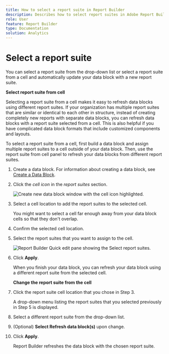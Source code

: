 ```yaml
---
title: How to select a report suite in Report Builder
description: Describes how to select report suites in Adobe Report Builder
role: User
feature: Report Builder
type: Documentation
solution: Analytics
---
```

# Select a report suite

You can select a report suite from the drop-down list or select a report suite from a cell and automatically update your data block with a new report suite.

**Select report suite from cell**

Selecting a report suite from a cell makes it easy to refresh data blocks using different report suites. If your organization has multiple report suites that are similar or identical to each other in structure, instead of creating completely new reports with separate data blocks, you can refresh data blocks with a report suite selected from a cell. This is also helpful if you have complicated data block formats that include customized components and layouts.

To select a report suite from a cell, first build a data block and assign multiple report suites to a cell outside of your data block. Then, use the report suite from cell panel to refresh your data blocks from different report suites.

1. Create a data block.
   For information about creating a data block, see [Create a Data Block](/help/report-builder/create-a-data-block.md).

1. Click the *cell icon* in the *report suites* section.

   ![Create new data block window with the cell icon highlighted.](/help/report-builder/assets/cell-icon.png)

1. Select a cell location to add the report suites to the selected cell.

   You might want to select a cell far enough away from your data block cells so that they don't overlap.

1. Confirm the selected cell location.

1. Select the report suites that you want to assign to the cell.

   ![Report Builder Quick edit pane showing the Select report suites.](/help/report-builder/assets/select-data-view.png)

1. Click **Apply**.

   When you finish your data block, you can refresh your data block using a different report suite from the selected cell.

   **Change the report suite from the cell**

1. Click the report suite cell location that you chose in Step 3.

   A drop-down menu listing the report suites that you selected previously in Step 5 is displayed.

1. Select a different report suite from the drop-down list.

1. (Optional) **Select Refresh data block(s)** upon change.

1. Click **Apply**.

   Report Builder refreshes the data block with the chosen report suite.
